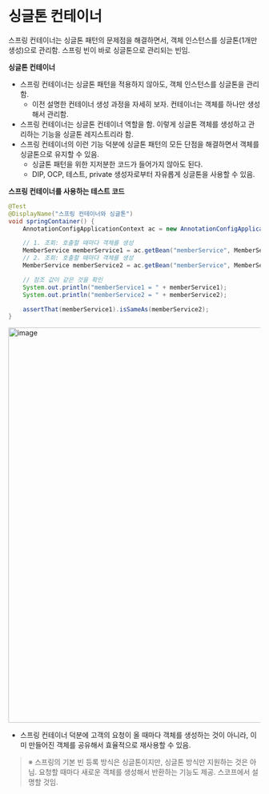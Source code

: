 # 싱글톤 컨테이너

스프링 컨테이너는 싱글톤 패턴의 문제점을 해결하면서, 객체 인스턴스를 싱글톤(1개만 생성)으로 관리함. 스프링 빈이 바로 싱글톤으로 관리되는 빈임.

**싱글톤 컨테이너**

- 스프링 컨테이너는 싱글톤 패턴을 적용하지 않아도, 객체 인스턴스를 싱글톤을 관리함.
	- 이전 설명한 컨테이너 생성 과정을 자세히 보자. 컨테이너는 객체를 하나만 생성해서 관리함.
- 스프링 컨테이너는 싱글톤 컨테이너 역할을 함. 이렇게 싱글톤 객체를 생성하고 관리하는 기능을 싱글톤 레지스트리라 함.
- 스프링 컨테이너의 이런 기능 덕분에 싱글톤 패턴의 모든 단점을 해결하면서 객체를 싱글톤으로 유지할 수 있음.
	- 싱글톤 패턴을 위한 지저분한 코드가 들어가지 않아도 된다.
	- DIP, OCP, 테스트, private 생성자로부터 자유롭게 싱글톤을 사용할 수 있음.

**스프링 컨테이너를 사용하는 테스트 코드**

```java
@Test
@DisplayName("스프링 컨테이너와 싱글톤")
void springContainer() {
    AnnotationConfigApplicationContext ac = new AnnotationConfigApplicationContext(AppConfig.class);

    // 1. 조회: 호출할 때마다 객체를 생성
    MemberService memberService1 = ac.getBean("memberService", MemberService.class);
    // 2. 조회: 호출할 때마다 객체를 생성
    MemberService memberService2 = ac.getBean("memberService", MemberService.class);

    // 참조 값이 같은 것을 확인
    System.out.println("memberService1 = " + memberService1);
    System.out.println("memberService2 = " + memberService2);

    assertThat(memberService1).isSameAs(memberService2);
}
```

<img width="790" alt="image" src="https://github.com/user-attachments/assets/b7cdaa53-d3e1-4615-a8ec-07f8df32dfea" />

- 스프링 컨테이너 덕분에 고객의 요청이 올 때마다 객체를 생성하는 것이 아니라, 이미 만들어진 객체를 공유해서 효율적으로 재사용할 수 있음.

> ※ 스프링의 기본 빈 등록 방식은 싱글톤이지만, 싱글톤 방식만 지원하는 것은 아님. 요청할 때마다 새로운 객체를 생성해서 반환하는 기능도 제공. 스코프에서 설명할 것임.
